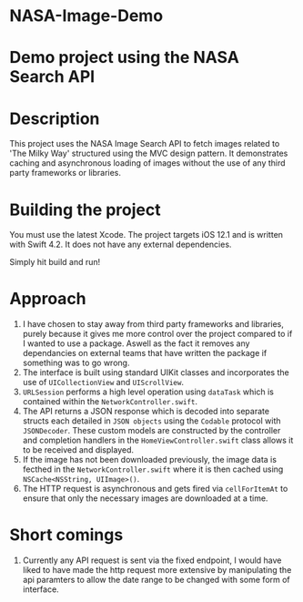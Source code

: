 # NASA-Image-Demo
Demo project using the NASA Search API
=========

# Description

This project uses the NASA Image Search API to fetch images related to 'The Milky Way' structured using the MVC design pattern. It demonstrates caching and asynchronous loading of images without the use of any third party frameworks or libraries.

# Building the project

You must use the latest Xcode. The project targets iOS 12.1 and is written with Swift 4.2. It does not have any external dependencies.

Simply hit build and run!

# Approach

1. I have chosen to stay away from third party frameworks and libraries, purely because it gives me more control over the project compared to if I wanted to use a package. Aswell as the fact it removes any dependancies on external teams that have written the package if something was to go wrong.
2. The interface is built using standard UIKit classes and incorporates the use of `UICollectionView` and `UIScrollView`.
3. `URLSession` performs a high level operation using `dataTask` which is contained within the `NetworkController.swift`.
4. The API returns a JSON response which is decoded into separate structs each detailed in `JSON objects` using the `Codable` protocol with `JSONDecoder`. These custom models are constructed by the controller and completion handlers in the `HomeViewController.swift` class allows it to be received and displayed.
5. If the image has not been downloaded previously, the image data is fecthed in the `NetworkController.swift` where it is then cached using `NSCache<NSString, UIImage>()`.
6. The HTTP request is asynchronous and gets fired via `cellForItemAt` to ensure that only the necessary images are downloaded at a time.

# Short comings

1. Currently any API request is sent via the fixed endpoint, I would have liked to have made the http request more extensive by manipulating the api paramters to allow the date range to be changed with some form of interface.
